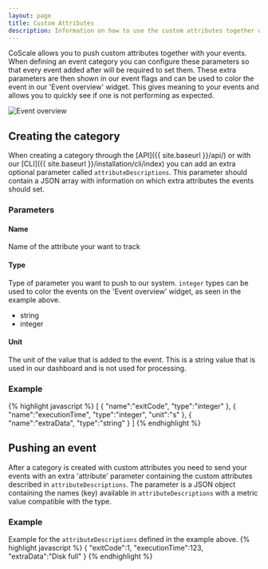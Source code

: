 ```yaml
---
layout: page
title: Custom Attributes
description: Information on how to use the custom attributes together with the CoScale events.
---
```

CoScale allows you to push custom attributes together with your events. When defining an event category you can configure these parameters so that every event added after will be required to set them. These extra parameters are then shown in our event flags and can be used to color the event in our 'Event overview' widget. This gives meaning to your events and allows you to quickly see if one is not performing as expected.

<img src="{{ site.baseurl}}/gfx/installation/events/custom-attributes/automation_job_overview.png" alt="Event overview" class="img-responsive" />

## Creating the category
When creating a category through the [API]({{ site.baseurl }}/api/) or with our [CLI]({{ site.baseurl }}/installation/cli/index) you can add an extra optional parameter called `attributeDescriptions`. This parameter should contain a JSON array with information on which extra attributes the events should set.

### Parameters

#### Name
Name of the attribute your want to track

#### Type
Type of parameter you want to push to our system. `integer` types can be used to color the events on the 'Event overview' widget, as seen in the example above.

* string
* integer

#### Unit
The unit of the value that is added to the event. This is a string value that is used in our dashboard and is not used for processing.

### Example
{% highlight javascript %}
[
    {
        "name":"exitCode",
        "type":"integer"
    },
    {
        "name":"executionTime",
        "type":"integer",
        "unit":"s"
    },
    {
        "name":"extraData",
        "type":"string"
    }
]
{% endhighlight %}

## Pushing an event
After a category is created with custom attributes you need to send your events with an extra 'attribute' parameter containing the custom attributes described in `attributeDescriptions`. The parameter is a JSON object containing the names (key) available in `attributeDescriptions` with a metric value compatible with the type.

### Example
Example for the `attributeDescriptions` defined in the example above.
{% highlight javascript %}
{
    "exitCode":1,
    "executionTime":123,
    "extraData":"Disk full"
}
{% endhighlight %}
